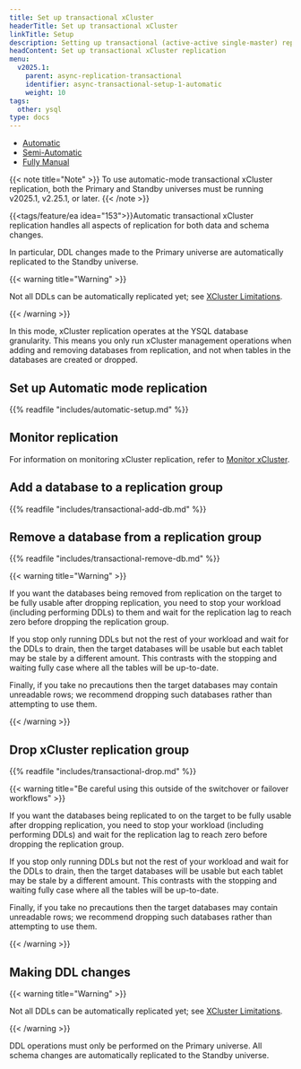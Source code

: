 ```yaml
---
title: Set up transactional xCluster
headerTitle: Set up transactional xCluster
linkTitle: Setup
description: Setting up transactional (active-active single-master) replication between two YB universes
headContent: Set up transactional xCluster replication
menu:
  v2025.1:
    parent: async-replication-transactional
    identifier: async-transactional-setup-1-automatic
    weight: 10
tags:
  other: ysql
type: docs
---
```



<ul class="nav nav-tabs-alt nav-tabs-yb">
  <li >
    <a href="../async-transactional-setup-automatic/" class="nav-link active">
      Automatic
    </a>
  </li>
  <li >
    <a href="../async-transactional-setup-semi-automatic/" class="nav-link">
      Semi-Automatic
    </a>
  </li>
  <li >
    <a href="../async-transactional-setup-manual/" class="nav-link">
      Fully Manual
    </a>
  </li>
</ul>

{{< note title="Note" >}}
To use automatic-mode transactional xCluster replication, both the Primary and Standby universes must be running v2025.1, v2.25.1, or later.
{{< /note >}}

{{<tags/feature/ea idea="153">}}Automatic transactional xCluster replication handles all aspects of replication for both data and schema changes.

In particular, DDL changes made to the Primary universe are
automatically replicated to the Standby universe.

{{< warning title="Warning" >}}

Not all DDLs can be automatically replicated yet; see [XCluster Limitations](../../../../architecture/docdb-replication/async-replication/#limitations).

{{< /warning >}}

In this mode, xCluster replication operates at the YSQL database granularity. This means you only run xCluster management operations when adding and removing databases from replication, and not when tables in the databases are created or dropped.

## Set up Automatic mode replication

{{% readfile "includes/automatic-setup.md" %}}

## Monitor replication

For information on monitoring xCluster replication, refer to [Monitor xCluster](../../../../launch-and-manage/monitor-and-alert/xcluster-monitor/).

## Add a database to a replication group

{{% readfile "includes/transactional-add-db.md" %}}

## Remove a database from a replication group

{{% readfile "includes/transactional-remove-db.md" %}}

{{< warning title="Warning" >}}

If you want the databases being removed from replication on the target
to be fully usable after dropping replication, you need to stop your
workload (including performing DDLs) to them and wait for the
replication lag to reach zero before dropping the replication group.

If you stop only running DDLs but not the rest of your workload and wait
for the DDLs to drain, then the target databases will be usable but each
tablet may be stale by a different amount.  This contrasts with the
stopping and waiting fully case where all the tables will be up-to-date.

Finally, if you take no precautions then the target databases may
contain unreadable rows; we recommend dropping such databases rather
than attempting to use them.

{{< /warning >}}

## Drop xCluster replication group

{{% readfile "includes/transactional-drop.md" %}}

{{< warning title="Be careful using this outside of the switchover or failover workflows" >}}

If you want the databases being replicated to on the target to be fully
usable after dropping replication, you need to stop your workload
(including performing DDLs) and wait for the replication lag to reach
zero before dropping the replication group.

If you stop only running DDLs but not the rest of your workload and wait
for the DDLs to drain, then the target databases will be usable but each
tablet may be stale by a different amount.  This contrasts with the
stopping and waiting fully case where all the tables will be up-to-date.

Finally, if you take no precautions then the target databases may
contain unreadable rows; we recommend dropping such databases rather
than attempting to use them.

{{< /warning >}}

## Making DDL changes

{{< warning title="Warning" >}}

Not all DDLs can be automatically replicated yet; see [XCluster Limitations](../../../../architecture/docdb-replication/async-replication/#limitations).

{{< /warning >}}

DDL operations must only be performed on the Primary universe. All schema changes are automatically replicated to the Standby universe.
